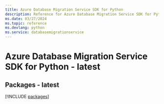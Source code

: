 ```yaml
---
title: Azure Database Migration Service SDK for Python
description: Reference for Azure Database Migration Service SDK for Python
ms.date: 03/27/2024
ms.topic: reference
ms.devlang: python
ms.service: databasemigrationservice
---
```

# Azure Database Migration Service SDK for Python - latest
## Packages - latest
[!INCLUDE [packages](database-migration-service-index.md)]